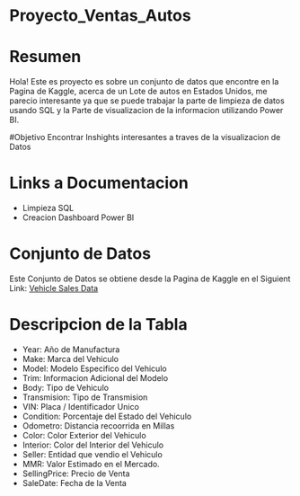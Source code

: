 # Proyecto_Ventas_Autos

# Resumen
Hola!
Este es proyecto es sobre un conjunto de datos que encontre en la Pagina de Kaggle, acerca de un Lote de autos en Estados Unidos, me parecio interesante ya que se puede trabajar la parte de limpieza de datos usando SQL y la Parte de visualizacion de la informacion utilizando Power BI.

#Objetivo
Encontrar Inshights interesantes a traves de la visualizacion de Datos

# Links a Documentacion
  -  Limpieza SQL
  -  Creacion Dashboard Power BI

# Conjunto de Datos
Este Conjunto de Datos se obtiene desde la Pagina de Kaggle en el Siguient Link: [Vehicle Sales Data](https://www.kaggle.com/datasets/syedanwarafridi/vehicle-sales-data)

#  Descripcion de la Tabla
-  Year: Año de Manufactura
-  Make: Marca del Vehiculo
-  Model: Modelo Especifico del Vehiculo
-  Trim: Informacion Adicional del Modelo
-  Body: Tipo de Vehiculo
-  Transmision: Tipo de Transmision
-  VIN: Placa / Identificador Unico
-  Condition: Porcentaje del Estado del Vehiculo
-  Odometro: Distancia recoorrida en Millas
-  Color: Color Exterior del Vehiculo
-  Interior: Color del Interior del Vehiculo
-  Seller: Entidad que vendio el Vehiculo
-  MMR: Valor Estimado en el Mercado.
-  SellingPrice: Precio de Venta
-  SaleDate: Fecha de la Venta
